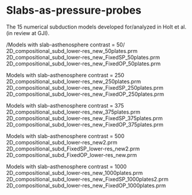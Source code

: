 # Slabs-as-pressure-probes

The 15 numerical subduction models developed for/analyzed in Holt et al. (in review at GJI).

/Models with slab-asthenosphere contrast = 50/
2D_compositional_subd_lower-res_new_50plates.prm
2D_compositional_subd_lower-res_new_FixedSP_50plates.prm
2D_compositional_subd_lower-res_new_FixedOP_50plates.prm

Models with slab-asthenosphere contrast = 250
2D_compositional_subd_lower-res_new_250plates.prm
2D_compositional_subd_lower-res_new_FixedSP_250plates.prm
2D_compositional_subd_lower-res_new_FixedOP_250plates.prm

Models with slab-asthenosphere contrast = 375
2D_compositional_subd_lower-res_new_375plates.prm
2D_compositional_subd_lower-res_new_FixedSP_375plates.prm
2D_compositional_subd_lower-res_new_FixedOP_375plates.prm

Models with slab-asthenosphere contrast = 500
2D_compositional_subd_lower-res_new2.prm
2D_compositional_subd_FixedSP_lower-res_new2.prm
2D_compositional_subd_FixedOP_lower-res_new.prm

Models with slab-asthenosphere contrast = 1000
2D_compositional_subd_lower-res_new_1000plates.prm
2D_compositional_subd_lower-res_new_FixedSP_1000plates2.prm
2D_compositional_subd_lower-res_new_FixedOP_1000plates.prm
